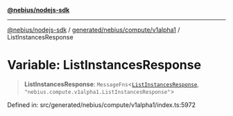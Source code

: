 [**@nebius/nodejs-sdk**](../../../../../README.md)

***

[@nebius/nodejs-sdk](../../../../../README.md) / [generated/nebius/compute/v1alpha1](../README.md) / ListInstancesResponse

# Variable: ListInstancesResponse

> **ListInstancesResponse**: `MessageFns`\<[`ListInstancesResponse`](../interfaces/ListInstancesResponse.md), `"nebius.compute.v1alpha1.ListInstancesResponse"`\>

Defined in: src/generated/nebius/compute/v1alpha1/index.ts:5972
